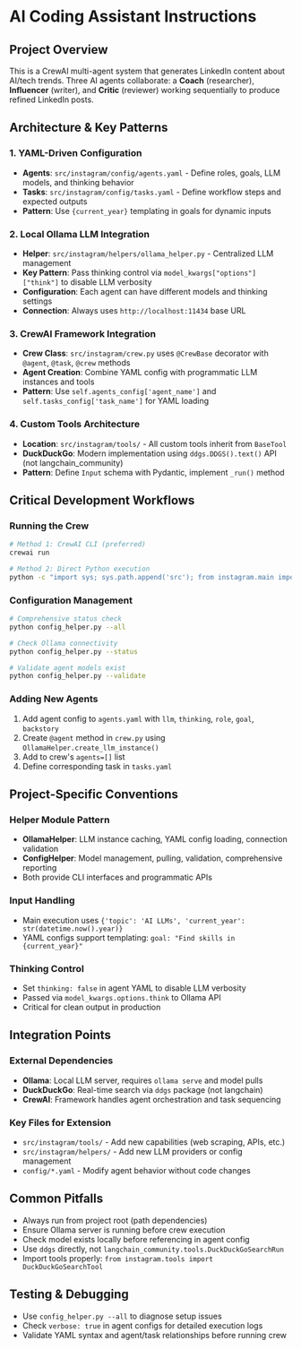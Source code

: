 # AI Coding Assistant Instructions

## Project Overview
This is a CrewAI multi-agent system that generates LinkedIn content about AI/tech trends. Three AI agents collaborate: a **Coach** (researcher), **Influencer** (writer), and **Critic** (reviewer) working sequentially to produce refined LinkedIn posts.

## Architecture & Key Patterns

### 1. YAML-Driven Configuration
- **Agents**: `src/instagram/config/agents.yaml` - Define roles, goals, LLM models, and thinking behavior
- **Tasks**: `src/instagram/config/tasks.yaml` - Define workflow steps and expected outputs
- **Pattern**: Use `{current_year}` templating in goals for dynamic inputs

### 2. Local Ollama LLM Integration
- **Helper**: `src/instagram/helpers/ollama_helper.py` - Centralized LLM management
- **Key Pattern**: Pass thinking control via `model_kwargs["options"]["think"]` to disable LLM verbosity
- **Configuration**: Each agent can have different models and thinking settings
- **Connection**: Always uses `http://localhost:11434` base URL

### 3. CrewAI Framework Integration
- **Crew Class**: `src/instagram/crew.py` uses `@CrewBase` decorator with `@agent`, `@task`, `@crew` methods
- **Agent Creation**: Combine YAML config with programmatic LLM instances and tools
- **Pattern**: Use `self.agents_config['agent_name']` and `self.tasks_config['task_name']` for YAML loading

### 4. Custom Tools Architecture
- **Location**: `src/instagram/tools/` - All custom tools inherit from `BaseTool`
- **DuckDuckGo**: Modern implementation using `ddgs.DDGS().text()` API (not langchain_community)
- **Pattern**: Define `Input` schema with Pydantic, implement `_run()` method

## Critical Development Workflows

### Running the Crew
```bash
# Method 1: CrewAI CLI (preferred)
crewai run

# Method 2: Direct Python execution
python -c "import sys; sys.path.append('src'); from instagram.main import run; run()"
```

### Configuration Management
```bash
# Comprehensive status check
python config_helper.py --all

# Check Ollama connectivity
python config_helper.py --status

# Validate agent models exist
python config_helper.py --validate
```

### Adding New Agents
1. Add agent config to `agents.yaml` with `llm`, `thinking`, `role`, `goal`, `backstory`
2. Create `@agent` method in `crew.py` using `OllamaHelper.create_llm_instance()`
3. Add to crew's `agents=[]` list
4. Define corresponding task in `tasks.yaml`

## Project-Specific Conventions

### Helper Module Pattern
- **OllamaHelper**: LLM instance caching, YAML config loading, connection validation
- **ConfigHelper**: Model management, pulling, validation, comprehensive reporting
- Both provide CLI interfaces and programmatic APIs

### Input Handling
- Main execution uses `{'topic': 'AI LLMs', 'current_year': str(datetime.now().year)}`
- YAML configs support templating: `goal: "Find skills in {current_year}"`

### Thinking Control
- Set `thinking: false` in agent YAML to disable LLM verbosity
- Passed via `model_kwargs.options.think` to Ollama API
- Critical for clean output in production

## Integration Points

### External Dependencies
- **Ollama**: Local LLM server, requires `ollama serve` and model pulls
- **DuckDuckGo**: Real-time search via `ddgs` package (not langchain)
- **CrewAI**: Framework handles agent orchestration and task sequencing

### Key Files for Extension
- `src/instagram/tools/` - Add new capabilities (web scraping, APIs, etc.)
- `src/instagram/helpers/` - Add new LLM providers or config management
- `config/*.yaml` - Modify agent behavior without code changes

## Common Pitfalls
- Always run from project root (path dependencies)
- Ensure Ollama server is running before crew execution
- Check model exists locally before referencing in agent config
- Use `ddgs` directly, not `langchain_community.tools.DuckDuckGoSearchRun`
- Import tools properly: `from instagram.tools import DuckDuckGoSearchTool`

## Testing & Debugging
- Use `config_helper.py --all` to diagnose setup issues
- Check `verbose: true` in agent configs for detailed execution logs
- Validate YAML syntax and agent/task relationships before running crew